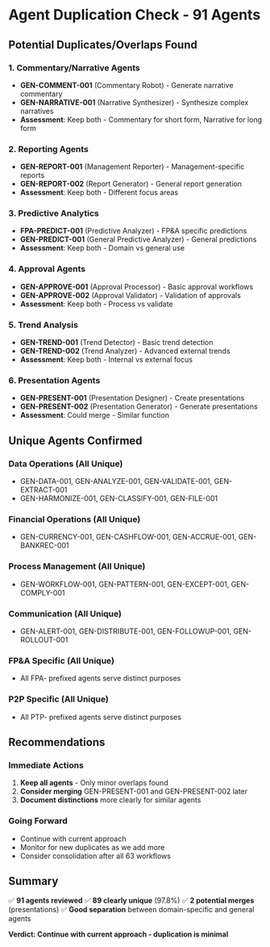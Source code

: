 # Agent Duplication Check - 91 Agents

## Potential Duplicates/Overlaps Found

### 1. Commentary/Narrative Agents
- **GEN-COMMENT-001** (Commentary Robot) - Generate narrative commentary
- **GEN-NARRATIVE-001** (Narrative Synthesizer) - Synthesize complex narratives
- **Assessment**: Keep both - Commentary for short form, Narrative for long form

### 2. Reporting Agents  
- **GEN-REPORT-001** (Management Reporter) - Management-specific reports
- **GEN-REPORT-002** (Report Generator) - General report generation
- **Assessment**: Keep both - Different focus areas

### 3. Predictive Analytics
- **FPA-PREDICT-001** (Predictive Analyzer) - FP&A specific predictions
- **GEN-PREDICT-001** (General Predictive Analyzer) - General predictions
- **Assessment**: Keep both - Domain vs general use

### 4. Approval Agents
- **GEN-APPROVE-001** (Approval Processor) - Basic approval workflows
- **GEN-APPROVE-002** (Approval Validator) - Validation of approvals
- **Assessment**: Keep both - Process vs validate

### 5. Trend Analysis
- **GEN-TREND-001** (Trend Detector) - Basic trend detection
- **GEN-TREND-002** (Trend Analyzer) - Advanced external trends
- **Assessment**: Keep both - Internal vs external focus

### 6. Presentation Agents
- **GEN-PRESENT-001** (Presentation Designer) - Create presentations
- **GEN-PRESENT-002** (Presentation Generator) - Generate presentations
- **Assessment**: Could merge - Similar function

## Unique Agents Confirmed

### Data Operations (All Unique)
- GEN-DATA-001, GEN-ANALYZE-001, GEN-VALIDATE-001, GEN-EXTRACT-001
- GEN-HARMONIZE-001, GEN-CLASSIFY-001, GEN-FILE-001

### Financial Operations (All Unique)
- GEN-CURRENCY-001, GEN-CASHFLOW-001, GEN-ACCRUE-001, GEN-BANKREC-001

### Process Management (All Unique)
- GEN-WORKFLOW-001, GEN-PATTERN-001, GEN-EXCEPT-001, GEN-COMPLY-001

### Communication (All Unique)
- GEN-ALERT-001, GEN-DISTRIBUTE-001, GEN-FOLLOWUP-001, GEN-ROLLOUT-001

### FP&A Specific (All Unique)
- All FPA- prefixed agents serve distinct purposes

### P2P Specific (All Unique)
- All PTP- prefixed agents serve distinct purposes

## Recommendations

### Immediate Actions
1. **Keep all agents** - Only minor overlaps found
2. **Consider merging** GEN-PRESENT-001 and GEN-PRESENT-002 later
3. **Document distinctions** more clearly for similar agents

### Going Forward
- Continue with current approach
- Monitor for new duplicates as we add more
- Consider consolidation after all 63 workflows

## Summary
✅ **91 agents reviewed**
✅ **89 clearly unique** (97.8%)
✅ **2 potential merges** (presentations)
✅ **Good separation** between domain-specific and general agents

**Verdict: Continue with current approach - duplication is minimal** 